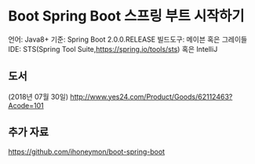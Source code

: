 # Boot Spring Boot 스프링 부트 시작하기

언어: Java8+
기준: Spring Boot 2.0.0.RELEASE
빌드도구: 메이븐 혹은 그레이들
IDE: STS(Spring Tool Suite,https://spring.io/tools/sts) 혹은 IntelliJ

## 도서

(2018년 07월 30일)
http://www.yes24.com/Product/Goods/62112463?Acode=101

## 추가 자료

https://github.com/ihoneymon/boot-spring-boot
